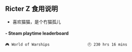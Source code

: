## Ricter Z 食用说明
- 喜欢猫猫，是个冇猫孤儿

<!-- steam-box start -->
#### - Steam playtime leaderboard
```text
🎮 World of Warships                 🕘 230 hrs 16 mins
```
<!-- Powered by https://github.com/YouEclipse/steam-box . -->
<!-- steam-box end -->
